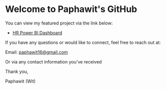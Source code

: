 # Welcome to Paphawit's GitHub

You can view my featured project via the link below:
- [HR Power BI Dashboard](https://github.com/Paphawit/Project/blob/main/HR%20Power%20BI%20Dashboard/HR%20Power%20BI%20Dashboard.ipynb)

If you have any questions or would like to connect, feel free to reach out at:

Email: paphawit16@gmail.com

Or via any contact information you've received

Thank you,

Paphawit (Wit)